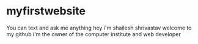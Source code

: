 # myfirstwebsite
You can text and ask me anything hey i'm shailesh shrivastav welcome to my github i'm the owner of the computer institute and web developer
